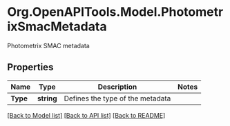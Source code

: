 # Org.OpenAPITools.Model.PhotometrixSmacMetadata
Photometrix SMAC metadata

## Properties

Name | Type | Description | Notes
------------ | ------------- | ------------- | -------------
**Type** | **string** | Defines the type of the metadata | 

[[Back to Model list]](../README.md#documentation-for-models) [[Back to API list]](../README.md#documentation-for-api-endpoints) [[Back to README]](../README.md)

